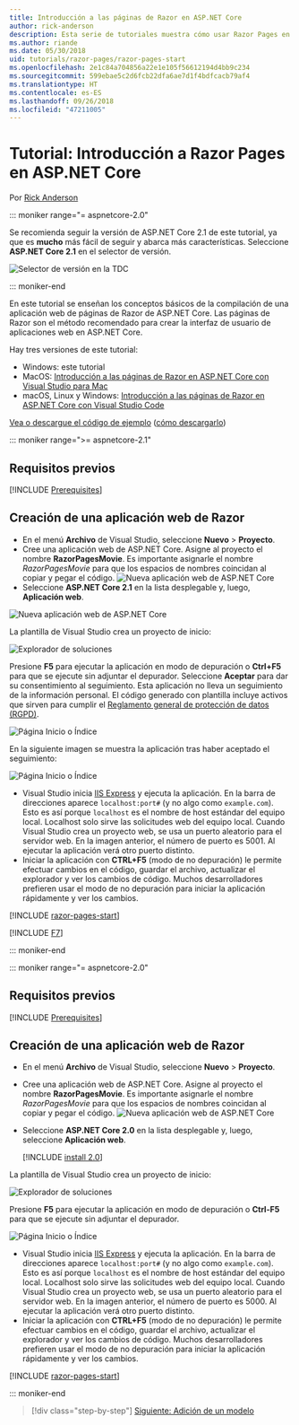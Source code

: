 ```yaml
---
title: Introducción a las páginas de Razor en ASP.NET Core
author: rick-anderson
description: Esta serie de tutoriales muestra cómo usar Razor Pages en ASP.NET Core. Obtenga información sobre cómo crear un modelo, generar código para Razor Pages, usar Entity Framework Core y SQL Server para el acceso a datos, agregar la funcionalidad de búsqueda, agregar validación de entrada y usar migraciones para actualizar el modelo.
ms.author: riande
ms.date: 05/30/2018
uid: tutorials/razor-pages/razor-pages-start
ms.openlocfilehash: 2e1c84a704856a22e1e105f56612194d4bb9c234
ms.sourcegitcommit: 599ebae5c2d6fcb22dfa6ae7d1f4bdfcacb79af4
ms.translationtype: HT
ms.contentlocale: es-ES
ms.lasthandoff: 09/26/2018
ms.locfileid: "47211005"
---
```

# <a name="tutorial-get-started-with-razor-pages-in-aspnet-core"></a>Tutorial: Introducción a Razor Pages en ASP.NET Core

Por [Rick Anderson](https://twitter.com/RickAndMSFT)

::: moniker range="= aspnetcore-2.0"

Se recomienda seguir la versión de ASP.NET Core 2.1 de este tutorial, ya que es **mucho** más fácil de seguir y abarca más características. Seleccione **ASP.NET Core 2.1** en el selector de versión.

![Selector de versión en la TDC](razor-pages-start/_static/v21.png)

::: moniker-end

En este tutorial se enseñan los conceptos básicos de la compilación de una aplicación web de páginas de Razor de ASP.NET Core. Las páginas de Razor son el método recomendado para crear la interfaz de usuario de aplicaciones web en ASP.NET Core.

Hay tres versiones de este tutorial:

* Windows: este tutorial
* MacOS: [Introducción a las páginas de Razor en ASP.NET Core con Visual Studio para Mac](xref:tutorials/razor-pages-mac/razor-pages-start)
* macOS, Linux y Windows: [Introducción a las páginas de Razor en ASP.NET Core con Visual Studio Code](xref:tutorials/razor-pages-vsc/razor-pages-start)

[Vea o descargue el código de ejemplo](https://github.com/aspnet/Docs/tree/master/aspnetcore/tutorials/razor-pages/razor-pages-start/sample) ([cómo descargarlo](xref:tutorials/index#how-to-download-a-sample))

::: moniker range=">= aspnetcore-2.1"

## <a name="prerequisites"></a>Requisitos previos

[!INCLUDE [Prerequisites](~/includes/net-core-prereqs-windows.md)]

## <a name="create-a-razor-web-app"></a>Creación de una aplicación web de Razor

* En el menú **Archivo** de Visual Studio, seleccione **Nuevo** > **Proyecto**.
* Cree una aplicación web de ASP.NET Core. Asigne al proyecto el nombre **RazorPagesMovie**. Es importante asignarle el nombre *RazorPagesMovie* para que los espacios de nombres coincidan al copiar y pegar el código.
 ![Nueva aplicación web de ASP.NET Core](razor-pages-start/_static/np_2.1.png)
* Seleccione **ASP.NET Core 2.1** en la lista desplegable y, luego, **Aplicación web**.

 ![Nueva aplicación web de ASP.NET Core](razor-pages-start/_static/np_2_2.1.png)

La plantilla de Visual Studio crea un proyecto de inicio:

![Explorador de soluciones](razor-pages-start/_static/se2.1.png)

Presione **F5** para ejecutar la aplicación en modo de depuración o **Ctrl+F5** para que se ejecute sin adjuntar el depurador. Seleccione **Aceptar** para dar su consentimiento al seguimiento. Esta aplicación no lleva un seguimiento de la información personal. El código generado con plantilla incluye activos que sirven para cumplir el [Reglamento general de protección de datos (RGPD)](xref:security/gdpr).

![Página Inicio o Índice](razor-pages-start/_static/homeGDPR.png)

En la siguiente imagen se muestra la aplicación tras haber aceptado el seguimiento:

![Página Inicio o Índice](razor-pages-start/_static/home2.1.png)

* Visual Studio inicia [IIS Express](/iis/extensions/introduction-to-iis-express/iis-express-overview) y ejecuta la aplicación. En la barra de direcciones aparece `localhost:port#` (y no algo como `example.com`). Esto es así porque `localhost` es el nombre de host estándar del equipo local. Localhost solo sirve las solicitudes web del equipo local. Cuando Visual Studio crea un proyecto web, se usa un puerto aleatorio para el servidor web. En la imagen anterior, el número de puerto es 5001. Al ejecutar la aplicación verá otro puerto distinto.
* Iniciar la aplicación con **CTRL+F5** (modo de no depuración) le permite efectuar cambios en el código, guardar el archivo, actualizar el explorador y ver los cambios de código. Muchos desarrolladores prefieren usar el modo de no depuración para iniciar la aplicación rápidamente y ver los cambios.

[!INCLUDE [razor-pages-start](~/includes/RP/2.1/razor-pages-start.md)]

[!INCLUDE [F7](~/includes/RP/F7.md)]

::: moniker-end

::: moniker range="= aspnetcore-2.0"

## <a name="prerequisites"></a>Requisitos previos

[!INCLUDE [Prerequisites](~/includes/net-core-prereqs-windows.md)]

## <a name="create-a-razor-web-app"></a>Creación de una aplicación web de Razor

* En el menú **Archivo** de Visual Studio, seleccione **Nuevo** > **Proyecto**.
* Cree una aplicación web de ASP.NET Core. Asigne al proyecto el nombre **RazorPagesMovie**. Es importante asignarle el nombre *RazorPagesMovie* para que los espacios de nombres coincidan al copiar y pegar el código.
  ![Nueva aplicación web de ASP.NET Core](../../razor-pages/index/_static/np.png)
* Seleccione **ASP.NET Core 2.0** en la lista desplegable y, luego, seleccione **Aplicación web**.

  [!INCLUDE [install 2.0](~/includes/dotnetcore-on-dotnetfx-vs.md)]

La plantilla de Visual Studio crea un proyecto de inicio:

![Explorador de soluciones](razor-pages-start/_static/se.png)

Presione **F5** para ejecutar la aplicación en modo de depuración o **Ctrl-F5** para que se ejecute sin adjuntar el depurador.

![Página Inicio o Índice](razor-pages-start/_static/home.png)

* Visual Studio inicia [IIS Express](/iis/extensions/introduction-to-iis-express/iis-express-overview) y ejecuta la aplicación. En la barra de direcciones aparece `localhost:port#` (y no algo como `example.com`). Esto es así porque `localhost` es el nombre de host estándar del equipo local. Localhost solo sirve las solicitudes web del equipo local. Cuando Visual Studio crea un proyecto web, se usa un puerto aleatorio para el servidor web. En la imagen anterior, el número de puerto es 5000. Al ejecutar la aplicación verá otro puerto distinto.
* Iniciar la aplicación con **CTRL+F5** (modo de no depuración) le permite efectuar cambios en el código, guardar el archivo, actualizar el explorador y ver los cambios de código. Muchos desarrolladores prefieren usar el modo de no depuración para iniciar la aplicación rápidamente y ver los cambios.

[!INCLUDE [razor-pages-start](~/includes/RP/razor-pages-start.md)]

::: moniker-end

> [!div class="step-by-step"]
> [Siguiente: Adición de un modelo](xref:tutorials/razor-pages/model)
